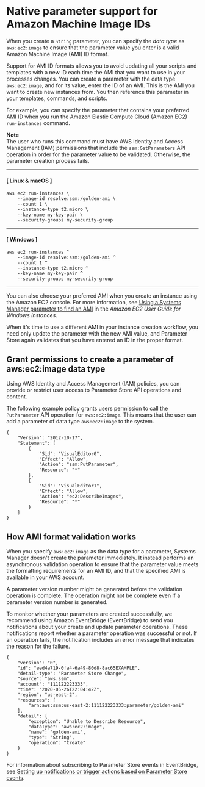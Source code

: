 # Native parameter support for Amazon Machine Image IDs<a name="parameter-store-ec2-aliases"></a>

When you create a `String` parameter, you can specify the *data type* as `aws:ec2:image` to ensure that the parameter value you enter is a valid Amazon Machine Image \(AMI\) ID format\. 

Support for AMI ID formats allows you to avoid updating all your scripts and templates with a new ID each time the AMI that you want to use in your processes changes\. You can create a parameter with the data type `aws:ec2:image`, and for its value, enter the ID of an AMI\. This is the AMI you want to create new instances from\. You then reference this parameter in your templates, commands, and scripts\. 

For example, you can specify the parameter that contains your preferred AMI ID when you run the Amazon Elastic Compute Cloud \(Amazon EC2\) `run-instances` command\.

**Note**  
The user who runs this command must have AWS Identity and Access Management \(IAM\) permissions that include the `ssm:GetParameters` API operation in order for the parameter value to be validated\. Otherwise, the parameter creation process fails\.

------
#### [ Linux & macOS ]

```
aws ec2 run-instances \
    --image-id resolve:ssm:/golden-ami \
    --count 1 \
    --instance-type t2.micro \
    --key-name my-key-pair \
    --security-groups my-security-group
```

------
#### [ Windows ]

```
aws ec2 run-instances ^
    --image-id resolve:ssm:/golden-ami ^
    --count 1 ^
    --instance-type t2.micro ^
    --key-name my-key-pair ^
    --security-groups my-security-group
```

------

You can also choose your preferred AMI when you create an instance using the Amazon EC2 console\. For more information, see [Using a Systems Manager parameter to find an AMI](https://docs.aws.amazon.com/AWSEC2/latest/WindowsGuide/finding-an-ami.html#using-systems-manager-parameter-to-find-AMI) in the *Amazon EC2 User Guide for Windows Instances*\.

When it's time to use a different AMI in your instance creation workflow, you need only update the parameter with the new AMI value, and Parameter Store again validates that you have entered an ID in the proper format\.

## Grant permissions to create a parameter of aws:ec2:image data type<a name="parameter-store-ec2-iam"></a>

Using AWS Identity and Access Management \(IAM\) policies, you can provide or restrict user access to Parameter Store API operations and content\.

The following example policy grants users permission to call the `PutParameter` API operation for `aws:ec2:image`\. This means that the user can add a parameter of data type `aws:ec2:image` to the system\. 

```
{
    "Version": "2012-10-17",
    "Statement": [
        {
            "Sid": "VisualEditor0",
            "Effect": "Allow",
            "Action": "ssm:PutParameter",
            "Resource": "*"
        },
        {
            "Sid": "VisualEditor1",
            "Effect": "Allow",
            "Action": "ec2:DescribeImages",
            "Resource": "*"
        }
    ]
}
```

## How AMI format validation works<a name="parameter-ami-validation"></a>

When you specify `aws:ec2:image` as the data type for a parameter, Systems Manager doesn't create the parameter immediately\. It instead performs an asynchronous validation operation to ensure that the parameter value meets the formatting requirements for an AMI ID, and that the specified AMI is available in your AWS account\.

A parameter version number might be generated before the validation operation is complete\. The operation might not be complete even if a parameter version number is generated\. 

To monitor whether your parameters are created successfully, we recommend using Amazon EventBridge \(EventBridge\) to send you notifications about your create and update parameter operations\. These notifications report whether a parameter operation was successful or not\. If an operation fails, the notification includes an error message that indicates the reason for the failure\. 

```
{
    "version": "0",
    "id": "eed4a719-0fa4-6a49-80d8-8ac65EXAMPLE",
    "detail-type": "Parameter Store Change",
    "source": "aws.ssm",
    "account": "111122223333",
    "time": "2020-05-26T22:04:42Z",
    "region": "us-east-2",
    "resources": [
        "arn:aws:ssm:us-east-2:111122223333:parameter/golden-ami"
    ],
    "detail": {
        "exception": "Unable to Describe Resource",
        "dataType": "aws:ec2:image",
        "name": "golden-ami",
        "type": "String",
        "operation": "Create"
    }
}
```

For information about subscribing to Parameter Store events in EventBridge, see [Setting up notifications or trigger actions based on Parameter Store events](sysman-paramstore-cwe.md)\.